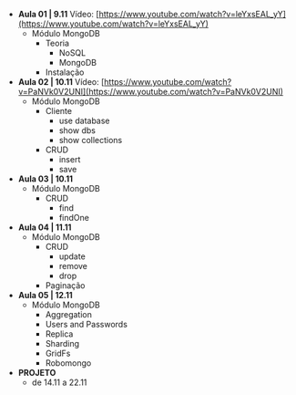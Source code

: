 - **Aula 01 | 9.11** Vídeo: [https://www.youtube.com/watch?v=leYxsEAL_yY](https://www.youtube.com/watch?v=leYxsEAL_yY)
    + Módulo MongoDB
        * Teoria
            - NoSQL
            - MongoDB
        * Instalação
- **Aula 02 | 10.11** Vídeo: [https://www.youtube.com/watch?v=PaNVk0V2UNI](https://www.youtube.com/watch?v=PaNVk0V2UNI)
    + Módulo MongoDB
        * Cliente
            - use database
            - show dbs
            - show collections
        * CRUD
            - insert
            - save
- **Aula 03 | 10.11**
    + Módulo MongoDB
        * CRUD
            - find
            - findOne
- **Aula 04 | 11.11**
    + Módulo MongoDB
        * CRUD
            - update
            - remove
            - drop
        * Paginação
- **Aula 05 | 12.11**
    + Módulo MongoDB
        * Aggregation
        * Users and Passwords
        * Replica
        * Sharding
        * GridFs
        * Robomongo
- **PROJETO**
	+ de 14.11 a 22.11
